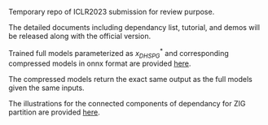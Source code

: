 Temporary repo of ICLR2023 submission for review purpose. 

The detailed documents including dependancy list, tutorial, and demos will be released along with the official version. 

Trained full models parameterized as ${x}_{DHSPG}^*$ and corresponding compressed models in onnx format are provided [here](https://tinyurl.com/checkpointsotov2). 

The compressed models return the exact same output as the full models given the same inputs. 

The illustrations for the connected components of dependancy for ZIG partition are provided [here](https://tinyurl.com/zigotov2).

